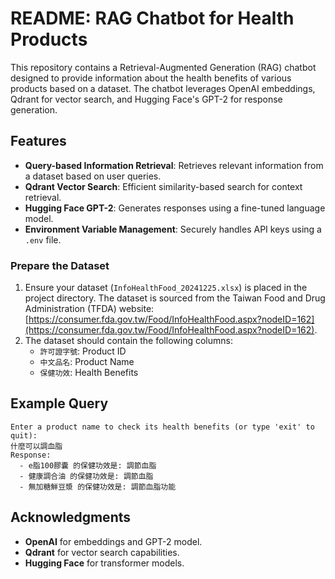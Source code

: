 # README: RAG Chatbot for Health Products

This repository contains a Retrieval-Augmented Generation (RAG) chatbot designed to provide information about the health benefits of various products based on a dataset. The chatbot leverages OpenAI embeddings, Qdrant for vector search, and Hugging Face's GPT-2 for response generation.

## Features
- **Query-based Information Retrieval**: Retrieves relevant information from a dataset based on user queries.
- **Qdrant Vector Search**: Efficient similarity-based search for context retrieval.
- **Hugging Face GPT-2**: Generates responses using a fine-tuned language model.
- **Environment Variable Management**: Securely handles API keys using a `.env` file.

### Prepare the Dataset
1. Ensure your dataset (`InfoHealthFood_20241225.xlsx`) is placed in the project directory.
 The dataset is sourced from the Taiwan Food and Drug Administration (TFDA) website: [https://consumer.fda.gov.tw/Food/InfoHealthFood.aspx?nodeID=162](https://consumer.fda.gov.tw/Food/InfoHealthFood.aspx?nodeID=162).
2. The dataset should contain the following columns:
   - `許可證字號`: Product ID
   - `中文品名`: Product Name
   - `保健功效`: Health Benefits
## Example Query
```text
Enter a product name to check its health benefits (or type 'exit' to quit):
什麼可以調血脂
Response:
  - e脂100膠囊 的保健功效是: 調節血脂
  - 健康調合油 的保健功效是: 調節血脂
  - 無加糖鮮豆漿 的保健功效是: 調節血脂功能
```
## Acknowledgments
- **OpenAI** for embeddings and GPT-2 model.
- **Qdrant** for vector search capabilities.
- **Hugging Face** for transformer models.


